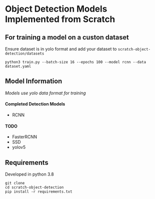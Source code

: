# Object Detection Models Implemented from Scratch

## For training a model on a custon dataset
Ensure dataset is in yolo format and add your dataset to `scratch-object-detection/datasets`

```
python3 train.py --batch-size 16 --epochs 100 --model rcnn --data dataset.yaml
```

## Model Information
*Models use yolo data format for training*

#### Completed Detection Models
* RCNN

#### TODO
* FasterRCNN
* SSD
* yolov5



## Requirements
Developed in python 3.8
```
git clone 
cd scratch-object-detection
pip install -r requirements.txt
```
